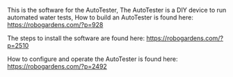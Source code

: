 This is the software for the AutoTester,  The AutoTester is a DIY device to run automated water tests,
How to build an AutoTester is found here: https://robogardens.com/?p=928

The steps to install the software are found here: https://robogardens.com/?p=2510

How to configure and operate the AutoTester is found here: https://robogardens.com/?p=2492





 



